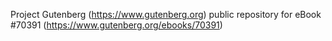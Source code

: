 Project Gutenberg (https://www.gutenberg.org) public repository for
eBook #70391 (https://www.gutenberg.org/ebooks/70391)
